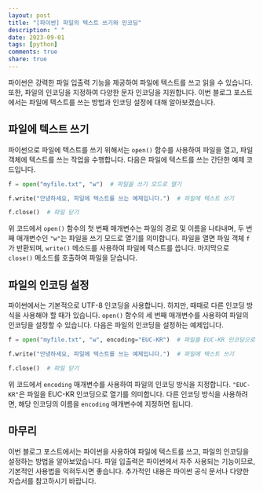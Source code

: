 ```yaml
---
layout: post
title: "[파이썬] 파일의 텍스트 쓰기와 인코딩"
description: " "
date: 2023-09-01
tags: [python]
comments: true
share: true
---
```


파이썬은 강력한 파일 입출력 기능을 제공하여 파일에 텍스트를 쓰고 읽을 수 있습니다. 또한, 파일의 인코딩을 지정하여 다양한 문자 인코딩을 지원합니다. 이번 블로그 포스트에서는 파일에 텍스트를 쓰는 방법과 인코딩 설정에 대해 알아보겠습니다.

## 파일에 텍스트 쓰기

파이썬으로 파일에 텍스트를 쓰기 위해서는 `open()` 함수를 사용하여 파일을 열고, 파일 객체에 텍스트를 쓰는 작업을 수행합니다. 다음은 파일에 텍스트를 쓰는 간단한 예제 코드입니다.

```python
f = open("myfile.txt", "w")  # 파일을 쓰기 모드로 열기

f.write("안녕하세요, 파일에 텍스트를 쓰는 예제입니다.")  # 파일에 텍스트 쓰기

f.close()  # 파일 닫기
```

위 코드에서 `open()` 함수의 첫 번째 매개변수는 파일의 경로 및 이름을 나타내며, 두 번째 매개변수인 `"w"`는 파일을 쓰기 모드로 열기를 의미합니다. 파일을 열면 파일 객체 `f`가 반환되며, `write()` 메소드를 사용하여 파일에 텍스트를 씁니다. 마지막으로 `close()` 메소드를 호출하여 파일을 닫습니다.

## 파일의 인코딩 설정

파이썬에서는 기본적으로 UTF-8 인코딩을 사용합니다. 하지만, 때때로 다른 인코딩 방식을 사용해야 할 때가 있습니다. `open()` 함수의 세 번째 매개변수를 사용하여 파일의 인코딩을 설정할 수 있습니다. 다음은 파일의 인코딩을 설정하는 예제입니다.

```python
f = open("myfile.txt", "w", encoding="EUC-KR")  # 파일을 EUC-KR 인코딩으로 열기

f.write("안녕하세요, 파일에 텍스트를 쓰는 예제입니다.")  # 파일에 텍스트 쓰기

f.close()  # 파일 닫기
```

위 코드에서 `encoding` 매개변수를 사용하여 파일의 인코딩 방식을 지정합니다. `"EUC-KR"`은 파일을 EUC-KR 인코딩으로 열기를 의미합니다. 다른 인코딩 방식을 사용하려면, 해당 인코딩의 이름을 `encoding` 매개변수에 지정하면 됩니다.

## 마무리

이번 블로그 포스트에서는 파이썬을 사용하여 파일에 텍스트를 쓰고, 파일의 인코딩을 설정하는 방법을 알아보았습니다. 파일 입출력은 파이썬에서 자주 사용되는 기능이므로, 기본적인 사용법을 익혀두시면 좋습니다. 추가적인 내용은 파이썬 공식 문서나 다양한 자습서를 참고하시기 바랍니다.
